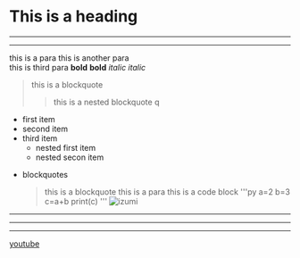 # This is a heading

-----

-----

this is a para
this is another para  
this is third para
**bold**
__bold__
*italic*
_italic_

> this is a blockquote
>> this is a nested blockquote
q
- first item
- second item
- third item
	- nested first item
	- nested secon item
* blockquotes
	> this is a blockquote
	this is a para
this is a code block
'''py
a=2
b=3
c=a+b
print(c)
'''
![izumi](C:\Users\3D%20INTERNET%20CAFE\Desktop\Screenshot%20(156).png)
***
___
---
[youtube](youtube.com)
